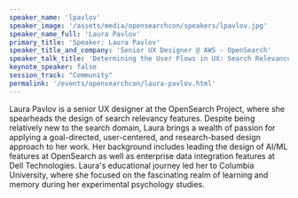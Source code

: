 ```yaml
---
speaker_name: 'lpavlov'
speaker_image: '/assets/media/opensearchcon/speakers/lpavlov.jpg'
speaker_name_full: 'Laura Pavlov'
primary_title: 'Speaker: Laura Pavlov'
speaker_title_and_company: 'Senior UX Designer @ AWS - OpenSearch'
speaker_talk_title: 'Determining the User Flows in UX: Search Relevance Engineer'
keynote_speaker: false
session_track: "Community"
permalink: '/events/opensearchcon/laura-pavlov.html'
---
```

Laura Pavlov is a senior UX designer at the OpenSearch Project, where she spearheads the design of search relevancy features. Despite being relatively new to the search domain, Laura brings a wealth of passion for applying a goal-directed, user-centered, and research-based design approach to her work. Her background includes leading the design of AI/ML features at OpenSearch as well as enterprise data integration features at Dell Technologies. Laura's educational journey led her to Columbia University, where she focused on the fascinating realm of learning and memory during her experimental psychology studies.
